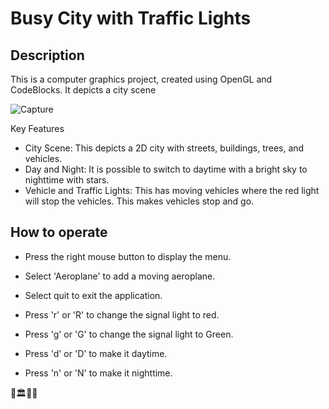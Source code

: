 # Busy City with Traffic Lights

## Description
This is a computer graphics project, created using OpenGL and CodeBlocks. It depicts a city scene

![Capture](https://github.com/Nuwanthi-R/Busy-City/assets/88087877/7261cb3b-2a6e-49d1-bb89-448f9f8cbd65)

 Key Features
- City Scene: This depicts a 2D city with streets, buildings, trees, and vehicles.
-  Day and Night: It is possible to switch to daytime with a bright sky to nighttime with stars.
-  Vehicle and Traffic Lights: This has moving vehicles where the red light will stop the vehicles. This makes vehicles stop and go.

## How to operate
- Press the right mouse button to display the menu.
- Select 'Aeroplane' to add a moving aeroplane.
- Select quit to exit the application.

- Press 'r' or 'R' to change the signal light to red.
- Press 'g' or 'G' to change the signal light to Green.
- Press 'd' or 'D' to make it daytime.
- Press 'n' or 'N' to make it nighttime.

🌲🏛️🌇🚙
  

